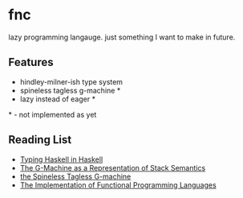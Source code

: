 # fnc
lazy programming langauge. just something I want to make in future.

## Features
- hindley-milner-ish type system
- spineless tagless g-machine *
- lazy instead of eager *

\* - not implemented as yet

## Reading List 
- [Typing Haskell in Haskell](https://web.cecs.pdx.edu/~mpj/thih/thih.pdf)
- [The G-Machine as a Representation of Stack Semantics](https://link.springer.com/content/pdf/10.1007/3-540-18317-5_4.pdf)
- [the Spineless Tagless G-machine](https://www.microsoft.com/en-us/research/wp-content/uploads/1992/04/spineless-tagless-gmachine.pdf)
- [The Implementation of Functional Programming Languages](https://www.microsoft.com/en-us/research/wp-content/uploads/1987/01/slpj-book-1987-small.pdf)
